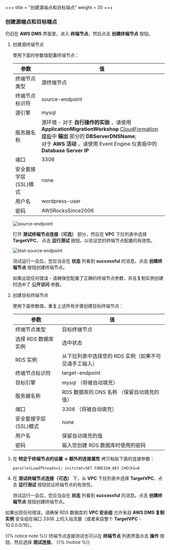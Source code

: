 +++
title = "创建源端点和目标端点"
weight = 35
+++


### 创建源端点和目标端点

仍旧在 **AWS DMS** 界面里，进入 **终端节点**，然后点击 **创建终端节点** 按钮。

1. 创建源终端节点

    使用下面的参数值配置终端节点：

    | 参数                | 值                                              |
    | ------------------- | ---------------------------------------------- |
    | 终端节点类型          | 源终端节点                                       |
    | 终端节点标识符        | source-endpoint                                |
    | 源引擎               | mysql                                          |
    | 服务器名称            | 源环境 - 对于 **自行操作的实验** ，请使用 **ApplicationMigrationWorkshop** <a href="https://us-west-2.console.aws.amazon.com/cloudformation/home?region=us-west-2#/" target="_blank">CloudFormation 模板</a>中 **输出** 部分的 **DBServerDNSName**; <br>对于 **AWS 活动** ，请使用 Event Engine 仪表板中的 **Database Server IP** |
    | 端口                 | 3306                                           |
    | 安全套接字层(SSL)模式   | none                                           |
    | 用户名                | wordpress-user                                 |
    | 密码                  | AWSRocksSince2006                                   |

    ![source-endpoint](/db-mig/source-endpoint.zh.png)

    打开 **测试终端节点连接（可选）** 部分，然后在 **VPC** 下拉列表中选择 **TargetVPC**， 点击 **运行测试** 按钮，以验证您的终端节点配置的有效性。

    ![test-source-endpoint](/db-mig/test-source-endpoint.zh.png)

    测试运行一会后，您应当会在 **状态** 列看到 **successful** 的消息。点击 **创建终端节点** 按钮创建终端节点。

    如果出现任何错误 - 请确保您配置了正确的终端节点参数，并且复制实例创建时选中了 **公开访问** 参数。

2. 创建目标终端节点

    使用下面参数值，重复上述所有步骤创建目标终端节点：

    | 参数                 | 值                                                   |
    | ------------------- | ----------------------------------------------------- |
    | 终端节点类型          | 目标终端节点                                       |
    | 选择 RDS 数据库实例    | 选中状态                                            |
    | RDS 实例             | 从下拉列表中选择您的 RDS 实例（如果不可见请手工输入）         |
    | 终端节点标识符         | target-endpoint                                       |
    | 目标引擎              | mysql （将被自动填充）                                   |
    | 服务器名称            | RDS 数据库的 DNS 名称 （保留自动填充的值）                 |
    | 端口                 | 3306  （将被自动填充）                                   |
    | 安全套接字层(SSL)模式   | none                                                  |
    | 用户名                | 保留自动填充的值                                         |
    | 密码                 | 输入您创建 RDS 数据库时使用的密码                           |


3. 在 **特定于终端节点的设置 -> 额外的连接属性** 拷贝粘贴下面的连接参数：

    ```
    parallelLoadThreads=1; initstmt=SET FOREIGN_KEY_CHECKS=0
    ```

4. 在 **测试终端节点连接（可选）** 下，从 **VPC** 下拉列表中选择 **TargetVPC**，点击 **运行测试** 按钮验证终端节点的有效性。

    测试运行一会后，您应当会在 **状态** 列看到 **successful** 的消息。点击 **创建终端节点** 按钮创建终端节点。

如果出现任何错误，请确保 RDS 数据库的 **VPC 安全组** 允许来自 **AWS DMS 复制实例** 安全组在端口 3306 上的入站流量（或者来自整个 **TargetVPC** - 10.0.0.0/16）。

{{% notice note %}}
终端节点连接测试也可以在 **终端节点** 列表界面点击 **操作** 按钮，然后选择 **测试连接**。
{{% /notice %}}
